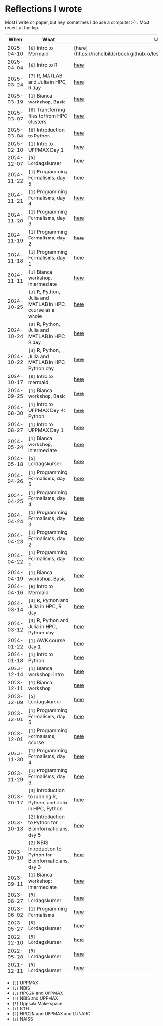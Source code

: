 # Reflections I wrote

Most I write on paper, but hey, sometimes I do use a computer :-) .
Most recent at the top.

When      |What                                                              |URL
----------|------------------------------------------------------------------|------
2025-04-10|`[6]` Intro to Mermaid                                            |[here](https://richelbilderbeek.github.io/lesson_mermaid/reflections/20250410/
2025-04-04|`[6]` Intro to R                                                  |[here](https://richelbilderbeek.github.io/intro_r_course/reflections/20250404/)
2025-03-24|`[7]` R, MATLAB and Julia in HPC, R day                           |[here](https://github.com/UPPMAX/R-matlab-julia-HPC/blob/main/reflections/20250324_richel/README.md)
2025-03-19|`[1]` Bianca workshop, Basic                                      |[here](https://uppmax.github.io/bianca_workshops/reflections/20250319/20250319_richel/)
2025-03-07|`[8]` Transferring files to/from HPC clusters                     |[here](https://uppmax.github.io/naiss_file_transfer_course/reflections/20250307/)
2025-03-04|`[8]` Introduction to Python                                      |[here](https://uppmax.github.io/naiss_intro_python/reflections/20250304/)
2025-02-10|`[1]` Intro to UPPMAX Day 1                                       |[here](https://uppmax.github.io/uppmax_intro_day_1/reflections/20250210/)
2024-12-07|`[5]` Lördagskurser                                               |[here](https://uppsala-makerspace.github.io/loerdagskurser/reflektioner/20241207_richel/)
2024-11-22|`[1]` Programming Formalisms, day 5                               |[here](https://uppmax.github.io/programming_formalisms/reflections/2024_autumn/20241122_richel/)
2024-11-21|`[1]` Programming Formalisms, day 4                               |[here](https://uppmax.github.io/programming_formalisms/reflections/2024_autumn/20241121_richel/)
2024-11-20|`[1]` Programming Formalisms, day 3                               |[here](https://uppmax.github.io/programming_formalisms/reflections/2024_autumn/20241120_richel/)
2024-11-19|`[1]` Programming Formalisms, day 2                               |[here](https://uppmax.github.io/programming_formalisms/reflections/2024_autumn/20241119_richel/)
2024-11-18|`[1]` Programming Formalisms, day 1                               |[here](https://uppmax.github.io/programming_formalisms/reflections/2024_autumn/20241118_richel/)
2024-11-11|`[1]` Bianca workshop, Intermediate                               |[here](https://uppmax.github.io/bianca_workshops/reflections/20241111/20241111_richel)
2024-10-25|`[3]` R, Python, Julia and MATLAB in HPC, course as a whole       |[here](https://github.com/UPPMAX/R-python-julia-matlab-HPC/tree/main/reflections/20241025_richel/README.md)
2024-10-24|`[3]` R, Python, Julia and MATLAB in HPC, R day                   |[here](https://github.com/UPPMAX/R-python-julia-matlab-HPC/tree/main/reflections/20241024_richel/README.md)
2024-10-22|`[3]` R, Python, Julia and MATLAB in HPC, Python day              |[here](https://github.com/UPPMAX/R-python-julia-matlab-HPC/tree/main/reflections/20241022_richel/README.md)
2024-10-17|`[6]` Intro to mermaid                                            |[here](https://github.com/richelbilderbeek/lesson_mermaid/blob/main/reflections/20241017/README.md)
2024-09-25|`[1]` Bianca workshop, Basic                                      |[here](https://uppmax.github.io/bianca_workshops/reflections/20240925/20240925_richel)
2024-08-30|`[1]` Intro to UPPMAX Day 4: Python                               |[here](https://uppmax.github.io/naiss_intro_python/reflections/20240830/)
2024-08-27|`[1]` Intro to UPPMAX Day 1                                       |[here](https://uppmax.github.io/uppmax_intro_day_1/reflections/20240827/)
2024-05-24|`[1]` Bianca workshop, Intermediate                               |[here](https://uppmax.github.io/bianca_workshops/reflections/20240524/20240524_richel)
2024-05-18|`[5]` Lördagskurser                                               |[here](https://uppsala-makerspace.github.io/loerdagskurser/reflektioner/20240518_richel/)
2024-04-26|`[1]` Programming Formalisms, day 5                               |[here](https://uppmax.github.io/programming_formalisms/reflections/2024_summer/20240426_richel/)
2024-04-25|`[1]` Programming Formalisms, day 4                               |[here](https://uppmax.github.io/programming_formalisms/reflections/2024_summer/20240425_richel/)
2024-04-24|`[1]` Programming Formalisms, day 3                               |[here](https://uppmax.github.io/programming_formalisms/reflections/2024_summer/20240424_richel/)
2024-04-23|`[1]` Programming Formalisms, day 2                               |[here](https://uppmax.github.io/programming_formalisms/reflections/2024_summer/20240423_richel/)
2024-04-22|`[1]` Programming Formalisms, day 1                               |[here](https://uppmax.github.io/programming_formalisms/reflections/2024_summer/20240422_richel/)
2024-04-19|`[1]` Bianca workshop, Basic                                      |[here](https://uppmax.github.io/bianca_workshops/reflections/20240419/20240419_richel)
2024-04-16|`[6]` Intro to Mermaid                                            |[here](https://github.com/richelbilderbeek/lesson_mermaid/blob/main/reflections/20240416/README.md)
2024-03-14|`[3]` R, Python and Julia in HPC, R day                           |[here](https://github.com/UPPMAX/R-python-julia-matlab-HPC/tree/main/reflections/20240314_richel/README.md)
2024-03-12|`[3]` R, Python and Julia in HPC, Python day                      |[here](https://github.com/UPPMAX/R-python-julia-matlab-HPC/tree/main/reflections/20240312_richel/README.md)
2024-01-22|`[1]` AWK course day 1                                            |[here](https://github.com/richelbilderbeek/awk_course/blob/master/reflections/20240122/README.md)
2024-01-18|`[1]` Intro to Python                                             |[here](https://uppmax.github.io/naiss_intro_python/reflections/20240118)
2023-12-14|`[1]` Bianca workshop: intro                                      |[here](https://uppmax.github.io/bianca_workshops/reflections/20231214/20231214_richel)
2023-12-11|`[1]` Bianca workshop                                             |[here](https://uppmax.github.io/bianca_workshops/reflections/20231211/20231211_richel)
2023-12-09|`[5]` Lördagskurser                                               |[here](https://uppsala-makerspace.github.io/loerdagskurser/reflektioner/20231209_richel/)
2023-12-01|`[1]` Programming Formalisms, day 5                               |[here](https://uppmax.github.io/programming_formalisms/reflections/2023_autumn/day_5_reflection/)
2023-12-01|`[1]` Programming Formalisms, course                              |[here](https://uppmax.github.io/programming_formalisms/reflections/2023_autumn/course_reflection/)
2023-11-30|`[1]` Programming Formalisms, day 4                               |[here](https://uppmax.github.io/programming_formalisms/reflections/2023_autumn/day_4_reflection/)
2023-11-29|`[1]` Programming Formalisms, day 3                               |[here](https://uppmax.github.io/programming_formalisms/reflections/2023_autumn/day_3_reflection/)
2023-10-17|`[3]` Introduction to running R, Python, and Julia in HPC, Python |[here](https://github.com/UPPMAX/R-python-julia-matlab-HPC/blob/main/reflections/20231017/README.md)
2023-10-13|`[2]` Introduction to Python for Bioinformaticians, day 5         |[here](https://github.com/NBISweden/workshop-python/blob/ht23/lesson_plans/day_5/20231113_reflection.md)
2023-10-10|`[2]` NBIS Introduction to Python for Bioinformaticians, day 3    |[here](https://github.com/NBISweden/workshop-python/blob/ht23/lesson_plans/day_3/20231110_reflection.md)
2023-09-11|`[1]` Bianca workshop: intermediate                               |[here](https://uppmax.github.io/bianca_workshops/reflections/20230911/20230911_richel)
2023-08-27|`[5]` Lördagskurser                                               |[here](https://uppsala-makerspace.github.io/loerdagskurser/reflektioner/20230827_richel/)
2023-06-02|`[1]` Programming Formalisms                                      |[here](https://uppmax.github.io/programming_formalisms/reflections/2023_summer/)
2023-05-27|`[5]` Lördagskurser                                               |[here](https://uppsala-makerspace.github.io/loerdagskurser/reflektioner/20230527_richel/)
2022-12-10|`[5]` Lördagskurser                                               |[here](https://uppsala-makerspace.github.io/loerdagskurser/reflektioner/20221210_richel/)
2022-05-28|`[5]` Lördagskurser                                               |[here](https://uppsala-makerspace.github.io/loerdagskurser/reflektioner/20220528_richel/)
2021-12-11|`[5]` Lördagskurser                                               |[here](https://uppsala-makerspace.github.io/loerdagskurser/reflektioner/20211211_richel/)

- `[1]` UPPMAX
- `[2]` NBIS
- `[3]` HPC2N and UPPMAX
- `[4]` NBIS and UPPMAX
- `[5]` Uppsala Makerspace
- `[6]` KTH
- `[7]` HPC2N and UPPMAX and LUNARC
- `[8]` NAISS
